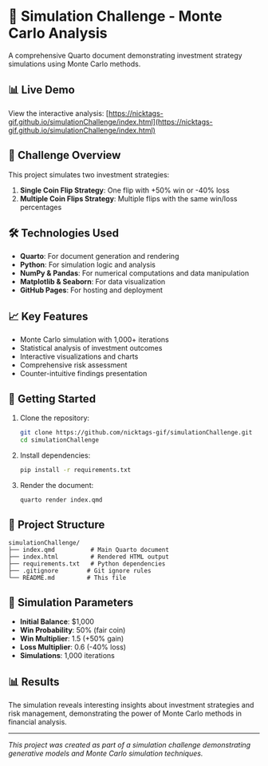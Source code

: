# 🎲 Simulation Challenge - Monte Carlo Analysis

A comprehensive Quarto document demonstrating investment strategy simulations using Monte Carlo methods.

## 📊 Live Demo

View the interactive analysis: [https://nicktags-gif.github.io/simulationChallenge/index.html](https://nicktags-gif.github.io/simulationChallenge/index.html)

## 🎯 Challenge Overview

This project simulates two investment strategies:

1. **Single Coin Flip Strategy**: One flip with +50% win or -40% loss
2. **Multiple Coin Flips Strategy**: Multiple flips with the same win/loss percentages

## 🛠️ Technologies Used

- **Quarto**: For document generation and rendering
- **Python**: For simulation logic and analysis
- **NumPy & Pandas**: For numerical computations and data manipulation
- **Matplotlib & Seaborn**: For data visualization
- **GitHub Pages**: For hosting and deployment

## 📈 Key Features

- Monte Carlo simulation with 1,000+ iterations
- Statistical analysis of investment outcomes
- Interactive visualizations and charts
- Comprehensive risk assessment
- Counter-intuitive findings presentation

## 🚀 Getting Started

1. Clone the repository:
   ```bash
   git clone https://github.com/nicktags-gif/simulationChallenge.git
   cd simulationChallenge
   ```

2. Install dependencies:
   ```bash
   pip install -r requirements.txt
   ```

3. Render the document:
   ```bash
   quarto render index.qmd
   ```

## 📁 Project Structure

```
simulationChallenge/
├── index.qmd          # Main Quarto document
├── index.html         # Rendered HTML output
├── requirements.txt   # Python dependencies
├── .gitignore        # Git ignore rules
└── README.md         # This file
```

## 🔬 Simulation Parameters

- **Initial Balance**: $1,000
- **Win Probability**: 50% (fair coin)
- **Win Multiplier**: 1.5 (+50% gain)
- **Loss Multiplier**: 0.6 (-40% loss)
- **Simulations**: 1,000 iterations

## 📊 Results

The simulation reveals interesting insights about investment strategies and risk management, demonstrating the power of Monte Carlo methods in financial analysis.

---

*This project was created as part of a simulation challenge demonstrating generative models and Monte Carlo simulation techniques.*
